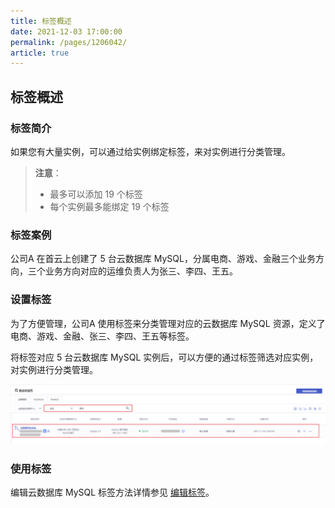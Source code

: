 ```yaml
---
title: 标签概述
date: 2021-12-03 17:00:00
permalink: /pages/1206042/
article: true
---
```


## 标签概述

### 标签简介

如果您有大量实例，可以通过给实例绑定标签，来对实例进行分类管理。

> **注意**：
>
> - 最多可以添加 19 个标签
> - 每个实例最多能绑定 19 个标签
>

### 标签案例

公司A 在首云上创建了 5 台云数据库 MySQL，分属电商、游戏、金融三个业务方向，三个业务方向对应的运维负责人为张三、李四、王五。

### 设置标签

为了方便管理，公司A 使用标签来分类管理对应的云数据库 MySQL 资源，定义了电商、游戏、金融、张三、李四、王五等标签。

将标签对应 5 台云数据库 MySQL 实例后，可以方便的通过标签筛选对应实例，对实例进行分类管理。

![tag_list](./../../pic/tag_list.png)

### 使用标签

编辑云数据库 MySQL 标签方法详情参见 [编辑标签](./01.编辑标签.md)。
